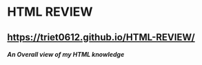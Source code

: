 # HTML REVIEW
## https://triet0612.github.io/HTML-REVIEW/
##### An Overall view of my HTML knowledge

